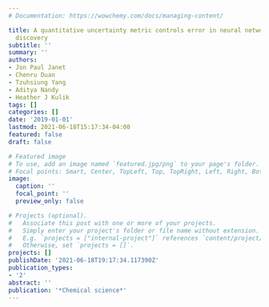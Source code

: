 ```yaml
---
# Documentation: https://wowchemy.com/docs/managing-content/

title: A quantitative uncertainty metric controls error in neural network-driven chemical
  discovery
subtitle: ''
summary: ''
authors:
- Jon Paul Janet
- Chenru Duan
- Tzuhsiung Yang
- Aditya Nandy
- Heather J Kulik
tags: []
categories: []
date: '2019-01-01'
lastmod: 2021-06-18T15:17:34-04:00
featured: false
draft: false

# Featured image
# To use, add an image named `featured.jpg/png` to your page's folder.
# Focal points: Smart, Center, TopLeft, Top, TopRight, Left, Right, BottomLeft, Bottom, BottomRight.
image:
  caption: ''
  focal_point: ''
  preview_only: false

# Projects (optional).
#   Associate this post with one or more of your projects.
#   Simply enter your project's folder or file name without extension.
#   E.g. `projects = ["internal-project"]` references `content/project/deep-learning/index.md`.
#   Otherwise, set `projects = []`.
projects: []
publishDate: '2021-06-18T19:17:34.117390Z'
publication_types:
- '2'
abstract: ''
publication: '*Chemical science*'
---
```


